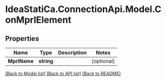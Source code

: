 # IdeaStatiCa.ConnectionApi.Model.ConMprlElement

## Properties

Name | Type | Description | Notes
------------ | ------------- | ------------- | -------------
**MprlName** | **string** |  | [optional] 

[[Back to Model list]](../README.md#documentation-for-models) [[Back to API list]](../README.md#documentation-for-api-endpoints) [[Back to README]](../README.md)

